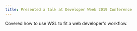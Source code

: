 ```yaml
---
title: Presented a talk at Developer Week 2019 Conference
---
```

Covered how to use WSL to fit a web developer's workflow.